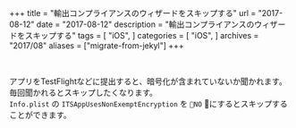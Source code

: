 +++
title = "輸出コンプライアンスのウィザードをスキップする"
url = "2017-08-12"
date = "2017-08-12"
description = "輸出コンプライアンスのウィザードをスキップする"
tags = [
    "iOS",
]
categories = [
    "iOS",
]
archives = "2017/08"
aliases = ["migrate-from-jekyl"]
+++

<br>

アプリをTestFlightなどに提出すると、暗号化が含まれていないか聞かれます。  
毎回聞かれるとスキップしたくなります。  
`Info.plist` の `ITSAppUsesNonExemptEncryption` を `NO` にするとスキップすることができます。  
